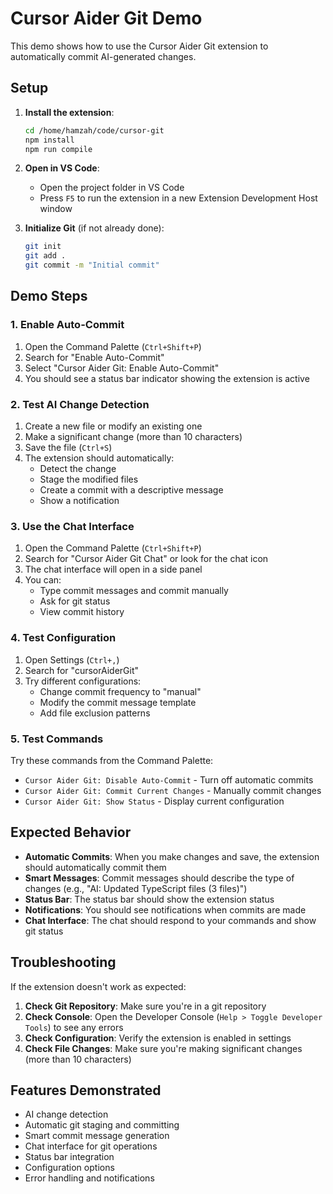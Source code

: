 # Cursor Aider Git Demo

This demo shows how to use the Cursor Aider Git extension to automatically commit AI-generated changes.

## Setup

1. **Install the extension**:
   ```bash
   cd /home/hamzah/code/cursor-git
   npm install
   npm run compile
   ```

2. **Open in VS Code**:
   - Open the project folder in VS Code
   - Press `F5` to run the extension in a new Extension Development Host window

3. **Initialize Git** (if not already done):
   ```bash
   git init
   git add .
   git commit -m "Initial commit"
   ```

## Demo Steps

### 1. Enable Auto-Commit

1. Open the Command Palette (`Ctrl+Shift+P`)
2. Search for "Enable Auto-Commit"
3. Select "Cursor Aider Git: Enable Auto-Commit"
4. You should see a status bar indicator showing the extension is active

### 2. Test AI Change Detection

1. Create a new file or modify an existing one
2. Make a significant change (more than 10 characters)
3. Save the file (`Ctrl+S`)
4. The extension should automatically:
   - Detect the change
   - Stage the modified files
   - Create a commit with a descriptive message
   - Show a notification

### 3. Use the Chat Interface

1. Open the Command Palette (`Ctrl+Shift+P`)
2. Search for "Cursor Aider Git Chat" or look for the chat icon
3. The chat interface will open in a side panel
4. You can:
   - Type commit messages and commit manually
   - Ask for git status
   - View commit history

### 4. Test Configuration

1. Open Settings (`Ctrl+,`)
2. Search for "cursorAiderGit"
3. Try different configurations:
   - Change commit frequency to "manual"
   - Modify the commit message template
   - Add file exclusion patterns

### 5. Test Commands

Try these commands from the Command Palette:

- `Cursor Aider Git: Disable Auto-Commit` - Turn off automatic commits
- `Cursor Aider Git: Commit Current Changes` - Manually commit changes
- `Cursor Aider Git: Show Status` - Display current configuration

## Expected Behavior

- **Automatic Commits**: When you make changes and save, the extension should automatically commit them
- **Smart Messages**: Commit messages should describe the type of changes (e.g., "AI: Updated TypeScript files (3 files)")
- **Status Bar**: The status bar should show the extension status
- **Notifications**: You should see notifications when commits are made
- **Chat Interface**: The chat should respond to your commands and show git status

## Troubleshooting

If the extension doesn't work as expected:

1. **Check Git Repository**: Make sure you're in a git repository
2. **Check Console**: Open the Developer Console (`Help > Toggle Developer Tools`) to see any errors
3. **Check Configuration**: Verify the extension is enabled in settings
4. **Check File Changes**: Make sure you're making significant changes (more than 10 characters)

## Features Demonstrated

- AI change detection
- Automatic git staging and committing
- Smart commit message generation
- Chat interface for git operations
- Status bar integration
- Configuration options
- Error handling and notifications
